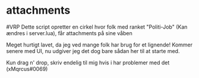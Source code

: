 # attachments
#VRP
Dette script opretter en cirkel hvor folk med ranket "Politi-Job" (Kan ændres i server.lua), får attachments på sine våben

Meget hurtigt lavet, da jeg ved mange folk har brug for et lignende!
Kommer senere med UI, nu udgiver jeg det dog bare sådan her til at starte med.

Kun drag n' drop, skriv endelig til mig hvis i har problemer med det (xMqrcus#0069)
